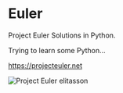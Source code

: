 Euler
=====

Project Euler Solutions in Python.

Trying to learn some Python...

https://projecteuler.net

![Project Euler elitasson](https://projecteuler.net/profile/elitasson.png)